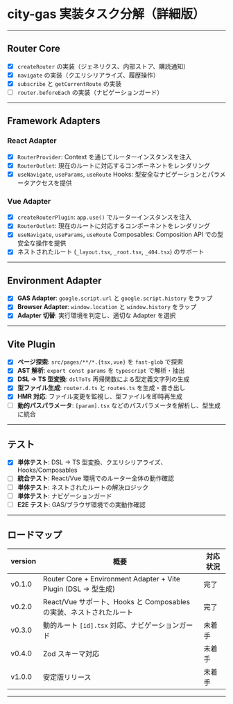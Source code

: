 # city-gas 実装タスク分解（詳細版）

---

## Router Core

- [x] `createRouter` の実装（ジェネリクス、内部ストア、購読通知）
- [x] `navigate` の実装（クエリシリアライズ、履歴操作）
- [x] `subscribe` と `getCurrentRoute` の実装
- [ ] `router.beforeEach` の実装（ナビゲーションガード）

---

## Framework Adapters

### React Adapter

- [x] `RouterProvider`: Context を通じてルーターインスタンスを注入
- [x] `RouterOutlet`: 現在のルートに対応するコンポーネントをレンダリング
- [x] `useNavigate`, `useParams`, `useRoute` Hooks: 型安全なナビゲーションとパラメータアクセスを提供

### Vue Adapter

- [x] `createRouterPlugin`: `app.use()` でルーターインスタンスを注入
- [x] `RouterOutlet`: 現在のルートに対応するコンポーネントをレンダリング
- [x] `useNavigate`, `useParams`, `useRoute` Composables: Composition API での型安全な操作を提供
- [x] ネストされたルート (`_layout.tsx`, `_root.tsx`, `_404.tsx`) のサポート

---

## Environment Adapter

- [x] **GAS Adapter**: `google.script.url` と `google.script.history` をラップ
- [x] **Browser Adapter**: `window.location` と `window.history` をラップ
- [x] **Adapter 切替**: 実行環境を判定し、適切な Adapter を選択

---

## Vite Plugin

- [x] **ページ探索**: `src/pages/**/*.{tsx,vue}` を `fast-glob` で探索
- [x] **AST 解析**: `export const params` を `typescript` で解析・抽出
- [x] **DSL → TS 型変換**: `dslToTs` 再帰関数による型定義文字列の生成
- [x] **型ファイル生成**: `router.d.ts` と `routes.ts` を生成・書き出し
- [x] **HMR 対応**: ファイル変更を監視し、型ファイルを即時再生成
- [ ] **動的パスパラメータ**: `[param].tsx` などのパスパラメータを解析し、型生成に統合

---

## テスト

- [x] **単体テスト**: DSL → TS 型変換、クエリシリアライズ、Hooks/Composables
- [ ] **統合テスト**: React/Vue 環境でのルーター全体の動作確認
- [ ] **単体テスト**: ネストされたルートの解決ロジック
- [ ] **単体テスト**: ナビゲーションガード
- [ ] **E2E テスト**: GAS/ブラウザ環境での実動作確認

---

## ロードマップ

| version | 概要 | 対応状況 |
| --- | --- | --- |
| v0.1.0 | Router Core + Environment Adapter + Vite Plugin (DSL → 型生成) | 完了 |
| v0.2.0 | React/Vue サポート、Hooks と Composables の実装、ネストされたルート | 完了 |
| v0.3.0 | 動的ルート `[id].tsx` 対応、ナビゲーションガード | 未着手 |
| v0.4.0 | Zod スキーマ対応 | 未着手 |
| v1.0.0 | 安定版リリース | 未着手 |

---
